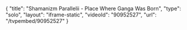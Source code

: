 {
    "title": "Shamanizm Parallelii - Place Where Ganga Was Born",
    "type": "solo",
    "layout": "iframe-static",
    "videoId": "90952527",
    "url": "\/tvpembed\/90952527"
}
